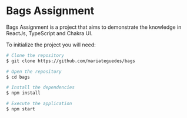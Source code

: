 # Bags Assignment

Bags Assignment is a project that aims to demonstrate the knowledge in ReactJs, TypeScript and Chakra UI.

To initialize the project you will need:

```bash
# Clone the repository
$ git clone https://github.com/mariateguedes/bags

# Open the repository
$ cd bags

# Install the dependencies
$ npm install

# Execute the application
$ npm start
```
